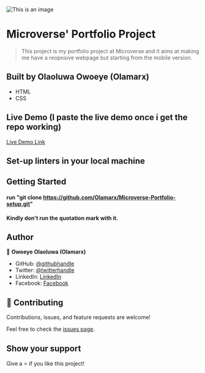 
![This is an image]()
#  Microverse' Portfolio Project

> This project is my portfolio project at Microverse and it aims at making me have a reopnsive webpage but starting from the mobile version.


## Built by Olaoluwa Owoeye (Olamarx)

- HTML
- CSS

## Live Demo (I paste the live demo once i get the repo working)

[Live Demo Link]()

## Set-up linters in your local machine

## Getting Started

#### run "git clone https://github.com/Olamarx/Microverse-Portfolio-setup.git"

#### Kindly don't run the quotation mark with it.

## Author

👤 **Owoeye Olaoluwa (Olamarx)**

- GitHub: [@githubhandle](https://github.com/Olamarx)
- Twitter: [@twitterhandle](https://twitter.com/Owoeye0laoluwa)
- LinkedIn: [LinkedIn](https://www.linkedin.com/in/olaoluwa-owoeye-617702162/)
- Facebook: [Facebook](https://web.facebook.com/olaoluwa.owoeye.39)


## 🤝 Contributing

Contributions, issues, and feature requests are welcome!

Feel free to check the [issues page](https://github.com/Olamarx/Microverse-Portfolio-setup/issues).

## Show your support

Give a ⭐️ if you like this project!